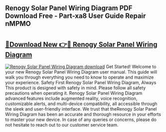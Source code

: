 ## Renogy Solar Panel Wiring Diagram PDF Download Free - Part-xa8 User Guide Repair nMPMO

# <h2><a href="http://dfntiu9.blite.top/?on=Renogy+Solar+Panel+Wiring+Diagram">🔗Download New 👉🔴 Renogy Solar Panel Wiring Diagram</a></h2>

[![Renogy Solar Panel Wiring Diagram download](https://i.imgur.com/lujVjoI.png)](http://dfntiu9.blite.top/?on=Renogy+Solar+Panel+Wiring+Diagram)
Get Started! Welcome to your new Renogy Solar Panel Wiring Diagram user manual. This guide will walk you through everything you need to know to operate and maximize your experience. Safety First Renogy Solar Panel Wiring Diagram, Always This product is designed with safety in mind. Please follow all safety precautions when operating it. Renogy Solar Panel Wiring Diagram advanced features include augmented reality, voice recognition, customizable alerts, and multi-device compatibility, all accessible through the sleek and user-friendly interface. We trust that theRenogy Solar Panel Wiring Diagram has been an accurate and thorough resource in your efforts to master your new device. In case of any queries or concerns, please do not hesitate to reach out to our customer service team.
